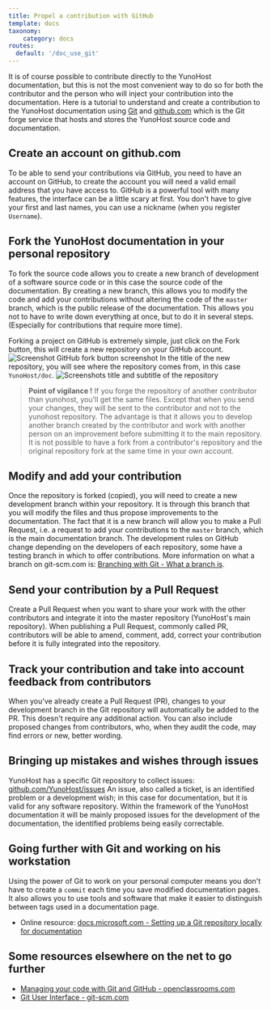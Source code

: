 ```yaml
---
title: Propel a contribution with GitHub
template: docs
taxonomy:
    category: docs
routes:
  default: '/doc_use_git'
---
```


It is of course possible to contribute directly to the YunoHost documentation, but this is not the most convenient way to do so for both the contributor and the person who will inject your contribution into the documentation. Here is a tutorial to understand and create a contribution to the YunoHost documentation using [Git](https://git-scm.com/) and [github.com](http://github.com/) which is the Git forge service that hosts and stores the YunoHost source code and documentation.

## Create an account on github.com
To be able to send your contributions via GitHub, you need to have an account on GitHub, to create the account you will need a valid email address that you have access to. GitHub is a powerful tool with many features, the interface can be a little scary at first.
You don't have to give your first and last names, you can use a nickname (when you register `Username`).

## Fork the YunoHost documentation in your personal repository
To fork the source code allows you to create a new branch of development of a software source code or in this case the source code of the documentation. By creating a new branch, this allows you to modify the code and add your contributions without altering the code of the `master` branch, which is the public release of the documentation. This allows you not to have to write down everything at once, but to do it in several steps. (Especially for contributions that require more time).

Forking a project on GitHub is extremely simple, just click on the Fork button, this will create a new repository on your GitHub account.
![Screenshot GitHub fork button screenshot](image://github_fork_button.png)
In the title of the new repository, you will see where the repository comes from, in this case `YunoHost/doc`.
![Screenshots title and subtitle of the repository](image://github_fork_title.png)

> **Point of vigilance !**
> If you forge the repository of another contributor than yunohost, you'll get the same files. Except that when you send your changes, they will be sent to the contributor and not to the yunohost repository. The advantage is that it allows you to develop another branch created by the contributor and work with another person on an improvement before submitting it to the main repository.
> It is not possible to have a fork from a contributor's repository and the original repository fork at the same time in your own account.

## Modify and add your contribution
Once the repository is forked (copied), you will need to create a new development branch within your repository. It is through this branch that you will modify the files and thus propose improvements to the documentation. The fact that it is a new branch will allow you to make a Pull Request, i.e. a request to add your contributions to the `master` branch, which is the main documentation branch. The development rules on GitHub change depending on the developers of each repository, some have a testing branch in which to offer contributions.
More information on what a branch on git-scm.com is: [Branching with Git - What a branch is](https://git-scm.com/book/fr/v1/Les-branches-avec-Git-Ce-qu-est-une-branche).

## Send your contribution by a Pull Request
Create a Pull Request when you want to share your work with the other contributors and integrate it into the master repository (YunoHost's main repository). When publishing a Pull Request, commonly called PR, contributors will be able to amend, comment, add, correct your contribution before it is fully integrated into the repository.

## Track your contribution and take into account feedback from contributors
When you've already create a Pull Request (PR), changes to your development branch in the Git repository will automatically be added to the PR. This doesn't require any additional action. You can also include proposed changes from contributors, who, when they audit the code, may find errors or new, better wording.

## Bringing up mistakes and wishes through issues
YunoHost has a specific Git repository to collect issues: [github.com/YunoHost/issues](https://github.com/YunoHost/issues)
An issue, also called a ticket, is an identified problem or a development wish; in this case for documentation, but it is valid for any software repository. Within the framework of the YunoHost documentation it will be mainly proposed issues for the development of the documentation, the identified problems being easily correctable.

## Going further with Git and working on his workstation
Using the power of Git to work on your personal computer means you don't have to create a `commit` each time you save modified documentation pages. It also allows you to use tools and software that make it easier to distinguish between tags used in a documentation page.

- Online resource: [docs.microsoft.com - Setting up a Git repository locally for documentation](https://docs.microsoft.com/fr-fr/contribute/get-started-setup-local)

## Some resources elsewhere on the net to go further
 - [Managing your code with Git and GitHub - openclassrooms.com](https://openclassrooms.com/fr/courses/2342361-gerez-votre-code-avec-git-et-github)
 - [Git User Interface - git-scm.com](https://git-scm.com/download/gui/linux)
